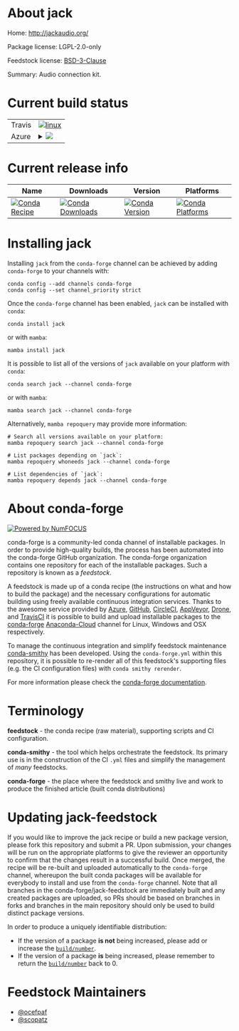 About jack
==========

Home: http://jackaudio.org/

Package license: LGPL-2.0-only

Feedstock license: [BSD-3-Clause](https://github.com/conda-forge/jack-feedstock/blob/main/LICENSE.txt)

Summary: Audio connection kit.

Current build status
====================


<table><tr>
    <td>Travis</td>
    <td>
      <a href="https://app.travis-ci.com/conda-forge/jack-feedstock">
        <img alt="linux" src="https://img.shields.io/travis/com/conda-forge/jack-feedstock/main.svg?label=Linux">
      </a>
    </td>
  </tr>
    
  <tr>
    <td>Azure</td>
    <td>
      <details>
        <summary>
          <a href="https://dev.azure.com/conda-forge/feedstock-builds/_build/latest?definitionId=468&branchName=main">
            <img src="https://dev.azure.com/conda-forge/feedstock-builds/_apis/build/status/jack-feedstock?branchName=main">
          </a>
        </summary>
        <table>
          <thead><tr><th>Variant</th><th>Status</th></tr></thead>
          <tbody><tr>
              <td>linux_64</td>
              <td>
                <a href="https://dev.azure.com/conda-forge/feedstock-builds/_build/latest?definitionId=468&branchName=main">
                  <img src="https://dev.azure.com/conda-forge/feedstock-builds/_apis/build/status/jack-feedstock?branchName=main&jobName=linux&configuration=linux_64_" alt="variant">
                </a>
              </td>
            </tr><tr>
              <td>linux_aarch64</td>
              <td>
                <a href="https://dev.azure.com/conda-forge/feedstock-builds/_build/latest?definitionId=468&branchName=main">
                  <img src="https://dev.azure.com/conda-forge/feedstock-builds/_apis/build/status/jack-feedstock?branchName=main&jobName=linux&configuration=linux_aarch64_" alt="variant">
                </a>
              </td>
            </tr><tr>
              <td>linux_ppc64le</td>
              <td>
                <a href="https://dev.azure.com/conda-forge/feedstock-builds/_build/latest?definitionId=468&branchName=main">
                  <img src="https://dev.azure.com/conda-forge/feedstock-builds/_apis/build/status/jack-feedstock?branchName=main&jobName=linux&configuration=linux_ppc64le_" alt="variant">
                </a>
              </td>
            </tr>
          </tbody>
        </table>
      </details>
    </td>
  </tr>
</table>

Current release info
====================

| Name | Downloads | Version | Platforms |
| --- | --- | --- | --- |
| [![Conda Recipe](https://img.shields.io/badge/recipe-jack-green.svg)](https://anaconda.org/conda-forge/jack) | [![Conda Downloads](https://img.shields.io/conda/dn/conda-forge/jack.svg)](https://anaconda.org/conda-forge/jack) | [![Conda Version](https://img.shields.io/conda/vn/conda-forge/jack.svg)](https://anaconda.org/conda-forge/jack) | [![Conda Platforms](https://img.shields.io/conda/pn/conda-forge/jack.svg)](https://anaconda.org/conda-forge/jack) |

Installing jack
===============

Installing `jack` from the `conda-forge` channel can be achieved by adding `conda-forge` to your channels with:

```
conda config --add channels conda-forge
conda config --set channel_priority strict
```

Once the `conda-forge` channel has been enabled, `jack` can be installed with `conda`:

```
conda install jack
```

or with `mamba`:

```
mamba install jack
```

It is possible to list all of the versions of `jack` available on your platform with `conda`:

```
conda search jack --channel conda-forge
```

or with `mamba`:

```
mamba search jack --channel conda-forge
```

Alternatively, `mamba repoquery` may provide more information:

```
# Search all versions available on your platform:
mamba repoquery search jack --channel conda-forge

# List packages depending on `jack`:
mamba repoquery whoneeds jack --channel conda-forge

# List dependencies of `jack`:
mamba repoquery depends jack --channel conda-forge
```


About conda-forge
=================

[![Powered by
NumFOCUS](https://img.shields.io/badge/powered%20by-NumFOCUS-orange.svg?style=flat&colorA=E1523D&colorB=007D8A)](https://numfocus.org)

conda-forge is a community-led conda channel of installable packages.
In order to provide high-quality builds, the process has been automated into the
conda-forge GitHub organization. The conda-forge organization contains one repository
for each of the installable packages. Such a repository is known as a *feedstock*.

A feedstock is made up of a conda recipe (the instructions on what and how to build
the package) and the necessary configurations for automatic building using freely
available continuous integration services. Thanks to the awesome service provided by
[Azure](https://azure.microsoft.com/en-us/services/devops/), [GitHub](https://github.com/),
[CircleCI](https://circleci.com/), [AppVeyor](https://www.appveyor.com/),
[Drone](https://cloud.drone.io/welcome), and [TravisCI](https://travis-ci.com/)
it is possible to build and upload installable packages to the
[conda-forge](https://anaconda.org/conda-forge) [Anaconda-Cloud](https://anaconda.org/)
channel for Linux, Windows and OSX respectively.

To manage the continuous integration and simplify feedstock maintenance
[conda-smithy](https://github.com/conda-forge/conda-smithy) has been developed.
Using the ``conda-forge.yml`` within this repository, it is possible to re-render all of
this feedstock's supporting files (e.g. the CI configuration files) with ``conda smithy rerender``.

For more information please check the [conda-forge documentation](https://conda-forge.org/docs/).

Terminology
===========

**feedstock** - the conda recipe (raw material), supporting scripts and CI configuration.

**conda-smithy** - the tool which helps orchestrate the feedstock.
                   Its primary use is in the construction of the CI ``.yml`` files
                   and simplify the management of *many* feedstocks.

**conda-forge** - the place where the feedstock and smithy live and work to
                  produce the finished article (built conda distributions)


Updating jack-feedstock
=======================

If you would like to improve the jack recipe or build a new
package version, please fork this repository and submit a PR. Upon submission,
your changes will be run on the appropriate platforms to give the reviewer an
opportunity to confirm that the changes result in a successful build. Once
merged, the recipe will be re-built and uploaded automatically to the
`conda-forge` channel, whereupon the built conda packages will be available for
everybody to install and use from the `conda-forge` channel.
Note that all branches in the conda-forge/jack-feedstock are
immediately built and any created packages are uploaded, so PRs should be based
on branches in forks and branches in the main repository should only be used to
build distinct package versions.

In order to produce a uniquely identifiable distribution:
 * If the version of a package **is not** being increased, please add or increase
   the [``build/number``](https://docs.conda.io/projects/conda-build/en/latest/resources/define-metadata.html#build-number-and-string).
 * If the version of a package **is** being increased, please remember to return
   the [``build/number``](https://docs.conda.io/projects/conda-build/en/latest/resources/define-metadata.html#build-number-and-string)
   back to 0.

Feedstock Maintainers
=====================

* [@ocefpaf](https://github.com/ocefpaf/)
* [@scopatz](https://github.com/scopatz/)

